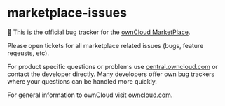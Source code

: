 # marketplace-issues
:convenience_store: This is the official bug tracker for the [ownCloud MarketPlace](https://marketplace.owncloud.com).

Please open tickets for all marketplace related issues (bugs, feature reqeusts, etc).

For product specific questions or problems use [central.owncloud.com](https://central.owncloud.org) or contact the developer directly. Many developers offer own bug trackers where your questions can be handled more quickly.

For general information to ownCloud visit [owncloud.com](https://owncloud.com).
